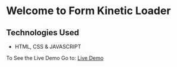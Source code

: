 # Welcome to Form Kinetic Loader

## Technologies Used
- HTML, CSS & JAVASCRIPT

To See the Live Demo Go to: [Live Demo](https://pnsvn3035.github.io/kinetic-loader/)
